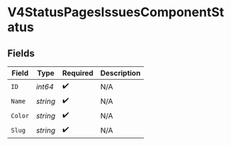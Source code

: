 # V4StatusPagesIssuesComponentStatus


## Fields

| Field              | Type               | Required           | Description        |
| ------------------ | ------------------ | ------------------ | ------------------ |
| `ID`               | *int64*            | :heavy_check_mark: | N/A                |
| `Name`             | *string*           | :heavy_check_mark: | N/A                |
| `Color`            | *string*           | :heavy_check_mark: | N/A                |
| `Slug`             | *string*           | :heavy_check_mark: | N/A                |